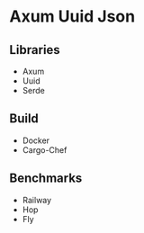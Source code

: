 # Axum Uuid Json

## Libraries

- Axum
- Uuid
- Serde

## Build

- Docker
- Cargo-Chef

## Benchmarks

- Railway
- Hop
- Fly
